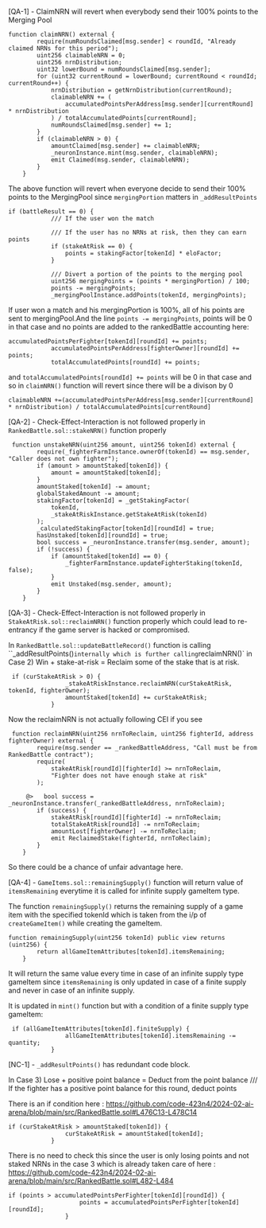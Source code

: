 [QA-1] - ClaimNRN will revert when everybody send their 100% points to the Merging Pool

```solidity
function claimNRN() external {
        require(numRoundsClaimed[msg.sender] < roundId, "Already claimed NRNs for this period");
        uint256 claimableNRN = 0;
        uint256 nrnDistribution;
        uint32 lowerBound = numRoundsClaimed[msg.sender];
        for (uint32 currentRound = lowerBound; currentRound < roundId; currentRound++) {
            nrnDistribution = getNrnDistribution(currentRound);
            claimableNRN += (
                accumulatedPointsPerAddress[msg.sender][currentRound] * nrnDistribution   
            ) / totalAccumulatedPoints[currentRound]; 
            numRoundsClaimed[msg.sender] += 1;
        }
        if (claimableNRN > 0) {
            amountClaimed[msg.sender] += claimableNRN;
            _neuronInstance.mint(msg.sender, claimableNRN);
            emit Claimed(msg.sender, claimableNRN);
        }
    }
```

The above function will revert when everyone decide to send their 100% points to the MergingPool since `mergingPortion`  matters in `_addResultPoints`

```solidity
if (battleResult == 0) {
            /// If the user won the match

            /// If the user has no NRNs at risk, then they can earn points
            if (stakeAtRisk == 0) {
                points = stakingFactor[tokenId] * eloFactor;
            }

            /// Divert a portion of the points to the merging pool
            uint256 mergingPoints = (points * mergingPortion) / 100;
            points -= mergingPoints;
            _mergingPoolInstance.addPoints(tokenId, mergingPoints);
``` 

If user won a match and his mergingPortion is 100%, all of his points are sent to mergingPool.And the line `points -= mergingPoints`, points will be 0 in that case and no points are added to the rankedBattle accounting here:

```solidity
accumulatedPointsPerFighter[tokenId][roundId] += points;
            accumulatedPointsPerAddress[fighterOwner][roundId] += points;
            totalAccumulatedPoints[roundId] += points;
```
and `totalAccumulatedPoints[roundId] += points` will be 0 in that case and so in `claimNRN()` function will revert since there will be a divison by 0

```solidity
claimableNRN +=(accumulatedPointsPerAddress[msg.sender][currentRound] * nrnDistribution) / totalAccumulatedPoints[currentRound]
```


[QA-2] - Check-Effect-Interaction is not followed properly in `RankedBattle.sol::stakeNRN()` function properly

```solidity
 function unstakeNRN(uint256 amount, uint256 tokenId) external {
        require(_fighterFarmInstance.ownerOf(tokenId) == msg.sender, "Caller does not own fighter");
        if (amount > amountStaked[tokenId]) {
            amount = amountStaked[tokenId];
        }
        amountStaked[tokenId] -= amount;
        globalStakedAmount -= amount;
        stakingFactor[tokenId] = _getStakingFactor(
            tokenId, 
            _stakeAtRiskInstance.getStakeAtRisk(tokenId)
        );
        _calculatedStakingFactor[tokenId][roundId] = true;
        hasUnstaked[tokenId][roundId] = true;
        bool success = _neuronInstance.transfer(msg.sender, amount);
        if (!success) {
            if (amountStaked[tokenId] == 0) {
                _fighterFarmInstance.updateFighterStaking(tokenId, false);
            }
            emit Unstaked(msg.sender, amount);
        }
    }
```

[QA-3] - Check-Effect-Interaction is not followed properly in `StakeAtRisk.sol::reclaimNRN()` function properly which could lead to re-entrancy if the game server is hacked or compromised.

In `RankedBattle.sol::updateBattleRecord()` function is calling ``_addResultPoints()` internally which is further calling `reclaimNRN()` in Case 2) Win + stake-at-risk = Reclaim some of the stake that is at risk.

```solidity
 if (curStakeAtRisk > 0) {
                _stakeAtRiskInstance.reclaimNRN(curStakeAtRisk, tokenId, fighterOwner); 
                amountStaked[tokenId] += curStakeAtRisk;
            }
```

Now the reclaimNRN is not actually following CEI if you see

```solidity
 function reclaimNRN(uint256 nrnToReclaim, uint256 fighterId, address fighterOwner) external { 
        require(msg.sender == _rankedBattleAddress, "Call must be from RankedBattle contract");
        require(
            stakeAtRisk[roundId][fighterId] >= nrnToReclaim, 
            "Fighter does not have enough stake at risk"
        );

     @>   bool success = _neuronInstance.transfer(_rankedBattleAddress, nrnToReclaim);
        if (success) {
            stakeAtRisk[roundId][fighterId] -= nrnToReclaim;
            totalStakeAtRisk[roundId] -= nrnToReclaim;
            amountLost[fighterOwner] -= nrnToReclaim;
            emit ReclaimedStake(fighterId, nrnToReclaim);
        }
    }
```

So there could be a chance of unfair advantage here.

[QA-4] - `GameItems.sol::remainingSupply()` function will return value of `itemsRemaining` everytime it is called for infinite supply gameItem type.

The function `remainingSupply()` returns the remaining supply of a game item with the specified tokenId which is taken from the i/p of `createGameItem()` while creating the gameItem.

```solidity
function remainingSupply(uint256 tokenId) public view returns (uint256) {
        return allGameItemAttributes[tokenId].itemsRemaining;
    }
```
It will return the same value every time in case of an infinite supply type gameItem since `itemsRemaining` is only updated in case of a finite supply and never in case of an infinite supply.

It is updated in `mint()` function but with a condition of a finite supply type gameItem:

```solidity
 if (allGameItemAttributes[tokenId].finiteSupply) {
                allGameItemAttributes[tokenId].itemsRemaining -= quantity;
            }
```

[NC-1] - `_addResultPoints()` has redundant code block.

In Case 3) Lose + positive point balance = Deduct from the point balance
                /// If the fighter has a positive point balance for this round, deduct points

There is an if condition here :
https://github.com/code-423n4/2024-02-ai-arena/blob/main/src/RankedBattle.sol#L476C13-L478C14
```solidity
if (curStakeAtRisk > amountStaked[tokenId]) {
                curStakeAtRisk = amountStaked[tokenId];
            }
```

There is no need to check this since the user is only losing points and not staked NRNs in the case 3 which is already taken care of here :
https://github.com/code-423n4/2024-02-ai-arena/blob/main/src/RankedBattle.sol#L482-L484

```solidity
if (points > accumulatedPointsPerFighter[tokenId][roundId]) {
                    points = accumulatedPointsPerFighter[tokenId][roundId];
                }
```



